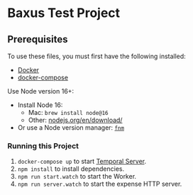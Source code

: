 # Baxus Test Project

## Prerequisites

To use these files, you must first have the following installed:

- [Docker](https://docs.docker.com/engine/installation/)
- [docker-compose](https://docs.docker.com/compose/install/)

Use Node version 16+:

- Install Node 16:
  - Mac: `brew install node@16`
  - Other: [nodejs.org/en/download/](https://nodejs.org/en/download/)
- Or use a Node version manager: [`fnm`](https://github.com/Schniz/fnm#readme)

### Running this Project

1. `docker-compose up` to start [Temporal Server](https://github.com/temporalio/cli/#installation).
1. `npm install` to install dependencies.
1. `npm run start.watch` to start the Worker.
1. `npm run server.watch` to start the expense HTTP server.
